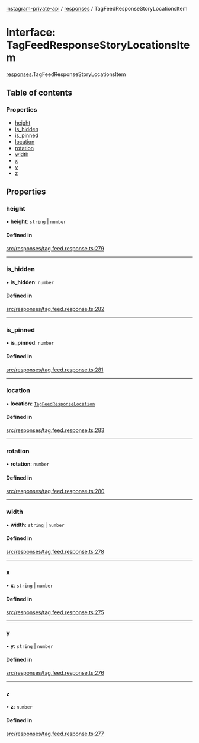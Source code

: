 [instagram-private-api](../../README.md) / [responses](../../modules/responses.md) / TagFeedResponseStoryLocationsItem

# Interface: TagFeedResponseStoryLocationsItem

[responses](../../modules/responses.md).TagFeedResponseStoryLocationsItem

## Table of contents

### Properties

- [height](TagFeedResponseStoryLocationsItem.md#height)
- [is\_hidden](TagFeedResponseStoryLocationsItem.md#is_hidden)
- [is\_pinned](TagFeedResponseStoryLocationsItem.md#is_pinned)
- [location](TagFeedResponseStoryLocationsItem.md#location)
- [rotation](TagFeedResponseStoryLocationsItem.md#rotation)
- [width](TagFeedResponseStoryLocationsItem.md#width)
- [x](TagFeedResponseStoryLocationsItem.md#x)
- [y](TagFeedResponseStoryLocationsItem.md#y)
- [z](TagFeedResponseStoryLocationsItem.md#z)

## Properties

### height

• **height**: `string` \| `number`

#### Defined in

[src/responses/tag.feed.response.ts:279](https://github.com/Nerixyz/instagram-private-api/blob/b3351b9/src/responses/tag.feed.response.ts#L279)

___

### is\_hidden

• **is\_hidden**: `number`

#### Defined in

[src/responses/tag.feed.response.ts:282](https://github.com/Nerixyz/instagram-private-api/blob/b3351b9/src/responses/tag.feed.response.ts#L282)

___

### is\_pinned

• **is\_pinned**: `number`

#### Defined in

[src/responses/tag.feed.response.ts:281](https://github.com/Nerixyz/instagram-private-api/blob/b3351b9/src/responses/tag.feed.response.ts#L281)

___

### location

• **location**: [`TagFeedResponseLocation`](TagFeedResponseLocation.md)

#### Defined in

[src/responses/tag.feed.response.ts:283](https://github.com/Nerixyz/instagram-private-api/blob/b3351b9/src/responses/tag.feed.response.ts#L283)

___

### rotation

• **rotation**: `number`

#### Defined in

[src/responses/tag.feed.response.ts:280](https://github.com/Nerixyz/instagram-private-api/blob/b3351b9/src/responses/tag.feed.response.ts#L280)

___

### width

• **width**: `string` \| `number`

#### Defined in

[src/responses/tag.feed.response.ts:278](https://github.com/Nerixyz/instagram-private-api/blob/b3351b9/src/responses/tag.feed.response.ts#L278)

___

### x

• **x**: `string` \| `number`

#### Defined in

[src/responses/tag.feed.response.ts:275](https://github.com/Nerixyz/instagram-private-api/blob/b3351b9/src/responses/tag.feed.response.ts#L275)

___

### y

• **y**: `string` \| `number`

#### Defined in

[src/responses/tag.feed.response.ts:276](https://github.com/Nerixyz/instagram-private-api/blob/b3351b9/src/responses/tag.feed.response.ts#L276)

___

### z

• **z**: `number`

#### Defined in

[src/responses/tag.feed.response.ts:277](https://github.com/Nerixyz/instagram-private-api/blob/b3351b9/src/responses/tag.feed.response.ts#L277)
